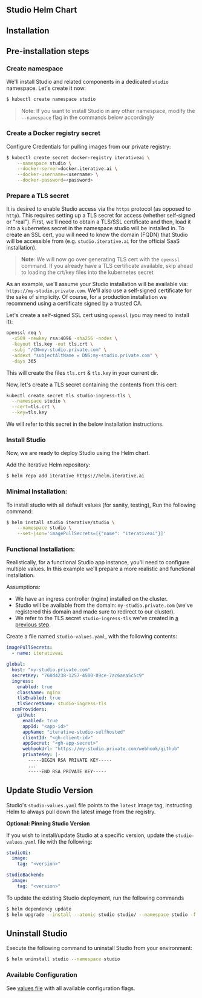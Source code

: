 ## Studio Helm Chart

## Installation

## Pre-installation steps


### Create namespace

We'll install Studio and related components in a dedicated `studio` namespace. 
Let's create it now:
```bash
$ kubectl create namespace studio
```

> Note: If you want to install Studio in any other namespace, modify the
> `--namespace` flag in the commands below accordingly


### Create a Docker registry secret

Configure Credentials for pulling images from our private registry:

```bash
$ kubectl create secret docker-registry iterativeai \
    --namespace studio \
    --docker-server=docker.iterative.ai \
    --docker-username=<username> \
    --docker-password=<password>
```

### Prepare a TLS secret

It is desired to enable Studio access via the `https` protocol
(as opposed to `http`). This requires setting up
a TLS secret for access (whether self-signed or "real").
First, we'll need to obtain a TLS/SSL certificate
and then, load it into a kubernetes secret in the namespace studio
will be installed in.
To create an SSL cert, you will need to know the domain (FQDN) that Studio
will be accessible from (e.g. `studio.iterative.ai` for the official SaaS
installation). 

> **Note**: We will now go over generating TLS cert with the `openssl` command.
> If you already have a TLS certificate available, skip ahead to loading the
> crt/key files into the kubernetes secret

As an example, we'll assume your Studio installation will be available
via: `https://my-studio.private.com`. We'll also use a self-signed
certificate for the sake of simplicity. Of course, for a production
installation we recommend using a certificate signed by a trusted CA.

Let's create a self-signed SSL cert using `openssl` (you may need to install it):
```bash
openssl req \
  -x509 -newkey rsa:4096 -sha256 -nodes \
  -keyout tls.key -out tls.crt \
  -subj "/CN=my-studio.private.com" \
  -addext "subjectAltName = DNS:my-studio.private.com" \
  -days 365
```

This will create the files `tls.crt` & `tls.key` in your current dir.

Now, let's create a TLS secret containing the contents from this cert:

```bash
kubectl create secret tls studio-ingress-tls \
  --namespace studio \
  --cert=tls.crt \
  --key=tls.key
```

We will refer to this secret in the below installation instructions.

### Install Studio

Now, we are ready to deploy Studio using the Helm chart.

Add the iterative Helm repository:
```bash
$ helm repo add iterative https://helm.iterative.ai
```

### Minimal Installation:

To install studio with all default values (for sanity, testing), 
Run the following command:
```bash
$ helm install studio iterative/studio \
    --namespace studio \
    --set-json='imagePullSecrets=[{"name": "iterativeai"}]'
```

### Functional Installation:

Realistically, for a functional Studio app instance, you'll
need to configure multiple values. In this example we'll prepare a
more realistic and functional installation.

Assumptions:
- We have an ingress controller (nginx) installed on the cluster.
- Studio will be available from the domain: `my-studio.private.com`
  (we've registered this domain and made sure to redirect to our cluster).
- We refer to the TLS secret `studio-ingress-tls` we've created in [a previous step](#prepare-tls-secret).

Create a file named `studio-values.yaml`, with the following contents:

```yaml
imagePullSecrets:
  - name: iterativeai

global:
  host: "my-studio.private.com"
  secretKey: "768d4238-1257-4500-89ce-7ac6aea5c5c9"
  ingress:
    enabled: true
    className: nginx
    tlsEnabled: true
    tlsSecretName: studio-ingress-tls
  scmProviders:
    github:
      enabled: true
      appId: "<app-id>"
      appName: "iterative-studio-selfhosted"
      clientId: "<gh-client-id>"
      appSecret: "<gh-app-secret>"
      webhookUrl: "https://my-studio.private.com/webhook/github"
      privateKey: |-
        -----BEGIN RSA PRIVATE KEY-----
        ...
        -----END RSA PRIVATE KEY-----
```

## Update Studio Version

Studio's `studio-values.yaml` file points to the `latest` image tag, instructing Helm to always pull
down the latest image from the registry. 

**Optional: Pinning Studio Version** 

If you wish to install/update Studio at a specific version, update the `studio-values.yaml` file with the following:

```yaml
studioUi:
  image:
    tag: "<version>"

studioBackend:
  image:
    tag: "<version>"
```

To update the existing Studio deployment, run the following commands

```bash
$ helm dependency update
$ helm upgrade --install --atomic studio studio/ --namespace studio -f override.yaml
```

## Uninstall Studio

Execute the following command to uninstall Studio from your environment:

```bash
$ helm uninstall studio --namespace studio
```

### Available Configuration

See [values file](charts/studio/values.yaml) with all available configuration flags.
